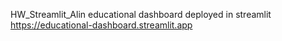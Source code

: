 HW_Streamlit_Alin
educational dashboard deployed in streamlit
https://educational-dashboard.streamlit.app 
